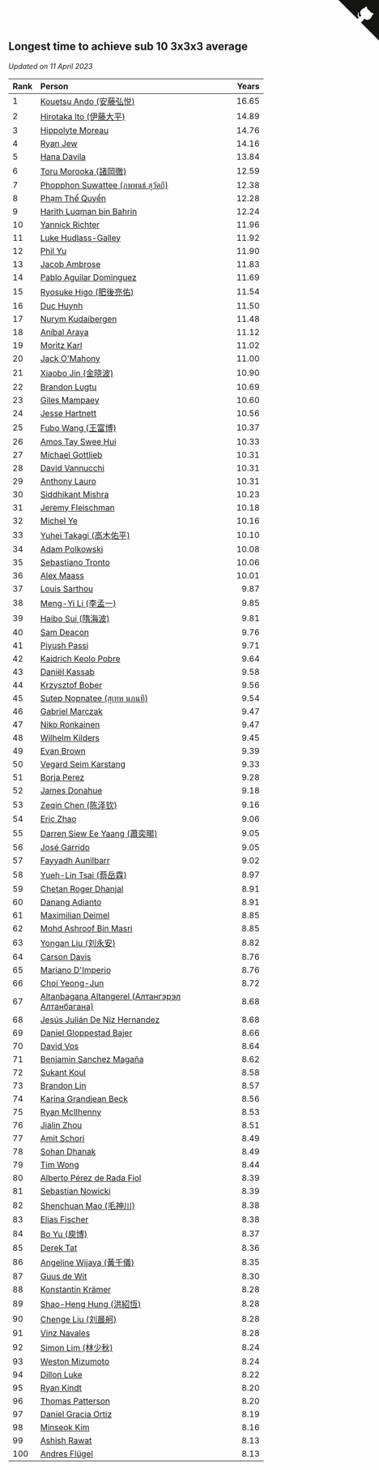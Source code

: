 ## Longest time to achieve sub 10 3x3x3 average

*Updated on 11 April 2023*

| Rank | Person | Years |
| :--- | :--- | ---: |
| 1 | [Kouetsu Ando (安藤弘悦)](https://www.worldcubeassociation.org/persons/2006ANDO01) | 16.65 |
| 2 | [Hirotaka Ito (伊藤大平)](https://www.worldcubeassociation.org/persons/2008ITOH01) | 14.89 |
| 3 | [Hippolyte Moreau](https://www.worldcubeassociation.org/persons/2008MORE02) | 14.76 |
| 4 | [Ryan Jew](https://www.worldcubeassociation.org/persons/2008JEWR01) | 14.16 |
| 5 | [Hana Davila](https://www.worldcubeassociation.org/persons/2009DAVI01) | 13.84 |
| 6 | [Toru Morooka (諸岡徹)](https://www.worldcubeassociation.org/persons/2010MORO01) | 12.59 |
| 7 | [Phopphon Suwattee (ภพพนธ์ สุวัตถี)](https://www.worldcubeassociation.org/persons/2010SUWA03) | 12.38 |
| 8 | [Phạm Thế Quyền](https://www.worldcubeassociation.org/persons/2010PHAM08) | 12.28 |
| 9 | [Harith Luqman bin Bahrin](https://www.worldcubeassociation.org/persons/2010BAHR02) | 12.24 |
| 10 | [Yannick Richter](https://www.worldcubeassociation.org/persons/2010RICH04) | 11.96 |
| 11 | [Luke Hudlass-Galley](https://www.worldcubeassociation.org/persons/2010HUDL01) | 11.92 |
| 12 | [Phil Yu](https://www.worldcubeassociation.org/persons/2010YUPH01) | 11.90 |
| 13 | [Jacob Ambrose](https://www.worldcubeassociation.org/persons/2010AMBR01) | 11.83 |
| 14 | [Pablo Aguilar Dominguez](https://www.worldcubeassociation.org/persons/2010AGUI04) | 11.69 |
| 15 | [Ryosuke Higo (肥後亮佑)](https://www.worldcubeassociation.org/persons/2006HIGO01) | 11.54 |
| 16 | [Duc Huynh](https://www.worldcubeassociation.org/persons/2010HUYN02) | 11.50 |
| 17 | [Nurym Kudaibergen](https://www.worldcubeassociation.org/persons/2011KUDA01) | 11.48 |
| 18 | [Aníbal Araya](https://www.worldcubeassociation.org/persons/2011ARAY01) | 11.12 |
| 19 | [Moritz Karl](https://www.worldcubeassociation.org/persons/2008KARL02) | 11.02 |
| 20 | [Jack O'Mahony](https://www.worldcubeassociation.org/persons/2011OMAH01) | 11.00 |
| 21 | [Xiaobo Jin (金晓波)](https://www.worldcubeassociation.org/persons/2008JINX01) | 10.90 |
| 22 | [Brandon Lugtu](https://www.worldcubeassociation.org/persons/2012LUGT01) | 10.69 |
| 23 | [Giles Mampaey](https://www.worldcubeassociation.org/persons/2012MAMP01) | 10.60 |
| 24 | [Jesse Hartnett](https://www.worldcubeassociation.org/persons/2012HART03) | 10.56 |
| 25 | [Fubo Wang (王富博)](https://www.worldcubeassociation.org/persons/2007FUBO01) | 10.37 |
| 26 | [Amos Tay Swee Hui](https://www.worldcubeassociation.org/persons/2009SWEE01) | 10.33 |
| 27 | [Michael Gottlieb](https://www.worldcubeassociation.org/persons/2006GOTT01) | 10.31 |
| 28 | [David Vannucchi](https://www.worldcubeassociation.org/persons/2012VANN01) | 10.31 |
| 29 | [Anthony Lauro](https://www.worldcubeassociation.org/persons/2012LAUR02) | 10.31 |
| 30 | [Siddhikant Mishra](https://www.worldcubeassociation.org/persons/2012MISH01) | 10.23 |
| 31 | [Jeremy Fleischman](https://www.worldcubeassociation.org/persons/2005FLEI01) | 10.18 |
| 32 | [Michel Ye](https://www.worldcubeassociation.org/persons/2012YEMI01) | 10.16 |
| 33 | [Yuhei Takagi (高木佑平)](https://www.worldcubeassociation.org/persons/2008TAKA01) | 10.10 |
| 34 | [Adam Polkowski](https://www.worldcubeassociation.org/persons/2007POLK01) | 10.08 |
| 35 | [Sebastiano Tronto](https://www.worldcubeassociation.org/persons/2011TRON02) | 10.06 |
| 36 | [Alex Maass](https://www.worldcubeassociation.org/persons/2011MAAS01) | 10.01 |
| 37 | [Louis Sarthou](https://www.worldcubeassociation.org/persons/2012SART01) | 9.87 |
| 38 | [Meng-Yi Li (李孟一)](https://www.worldcubeassociation.org/persons/2011LIME01) | 9.85 |
| 39 | [Haibo Sui (隋海波)](https://www.worldcubeassociation.org/persons/2011SUIH01) | 9.81 |
| 40 | [Sam Deacon](https://www.worldcubeassociation.org/persons/2013DEAC01) | 9.76 |
| 41 | [Piyush Passi](https://www.worldcubeassociation.org/persons/2013PASS01) | 9.71 |
| 42 | [Kaidrich Keolo Pobre](https://www.worldcubeassociation.org/persons/2013POBR01) | 9.64 |
| 43 | [Daniël Kassab](https://www.worldcubeassociation.org/persons/2012KASS01) | 9.58 |
| 44 | [Krzysztof Bober](https://www.worldcubeassociation.org/persons/2013BOBE01) | 9.56 |
| 45 | [Sutep Nopnatee (สุเทพ นภนที)](https://www.worldcubeassociation.org/persons/2010NOPN01) | 9.54 |
| 46 | [Gabriel Marczak](https://www.worldcubeassociation.org/persons/2013MARC03) | 9.47 |
| 47 | [Niko Ronkainen](https://www.worldcubeassociation.org/persons/2010RONK01) | 9.47 |
| 48 | [Wilhelm Kilders](https://www.worldcubeassociation.org/persons/2010KILD02) | 9.45 |
| 49 | [Evan Brown](https://www.worldcubeassociation.org/persons/2013BROW04) | 9.39 |
| 50 | [Vegard Seim Karstang](https://www.worldcubeassociation.org/persons/2009SEIM02) | 9.33 |
| 51 | [Borja Perez](https://www.worldcubeassociation.org/persons/2013PERE05) | 9.28 |
| 52 | [James Donahue](https://www.worldcubeassociation.org/persons/2010DONA01) | 9.18 |
| 53 | [Zeqin Chen (陈泽钦)](https://www.worldcubeassociation.org/persons/2010CHEN37) | 9.16 |
| 54 | [Eric Zhao](https://www.worldcubeassociation.org/persons/2010ZHAO19) | 9.06 |
| 55 | [Darren Siew Ee Yaang (蕭奕暘)](https://www.worldcubeassociation.org/persons/2009SIEW01) | 9.05 |
| 56 | [José Garrido](https://www.worldcubeassociation.org/persons/2009GARR01) | 9.05 |
| 57 | [Fayyadh Aunilbarr](https://www.worldcubeassociation.org/persons/2010AUNI01) | 9.02 |
| 58 | [Yueh-Lin Tsai (蔡岳霖)](https://www.worldcubeassociation.org/persons/2006TSAI03) | 8.97 |
| 59 | [Chetan Roger Dhanjal](https://www.worldcubeassociation.org/persons/2014DHAN01) | 8.91 |
| 60 | [Danang Adianto](https://www.worldcubeassociation.org/persons/2013DANA01) | 8.91 |
| 61 | [Maximilian Deimel](https://www.worldcubeassociation.org/persons/2010DEIM01) | 8.85 |
| 62 | [Mohd Ashroof Bin Masri](https://www.worldcubeassociation.org/persons/2009MASR01) | 8.85 |
| 63 | [Yongan Liu (刘永安)](https://www.worldcubeassociation.org/persons/2009LIUY08) | 8.82 |
| 64 | [Carson Davis](https://www.worldcubeassociation.org/persons/2014DAVI06) | 8.76 |
| 65 | [Mariano D'Imperio](https://www.worldcubeassociation.org/persons/2009DIMP01) | 8.76 |
| 66 | [Choi Yeong-Jun](https://www.worldcubeassociation.org/persons/2013YEON01) | 8.72 |
| 67 | [Altanbagana Altangerel (Алтангэрэл Алтанбагана)](https://www.worldcubeassociation.org/persons/2013ALTA01) | 8.68 |
| 68 | [Jesús Julián De Niz Hernandez](https://www.worldcubeassociation.org/persons/2014HERN12) | 8.68 |
| 69 | [Daniel Gloppestad Bajer](https://www.worldcubeassociation.org/persons/2009GLOP01) | 8.66 |
| 70 | [David Vos](https://www.worldcubeassociation.org/persons/2008VOSD01) | 8.64 |
| 71 | [Benjamin Sanchez Magaña](https://www.worldcubeassociation.org/persons/2014MAGA02) | 8.62 |
| 72 | [Sukant Koul](https://www.worldcubeassociation.org/persons/2014KOUL01) | 8.58 |
| 73 | [Brandon Lin](https://www.worldcubeassociation.org/persons/2011LINB01) | 8.57 |
| 74 | [Karina Grandjean Beck](https://www.worldcubeassociation.org/persons/2010BECK01) | 8.56 |
| 75 | [Ryan McIlhenny](https://www.worldcubeassociation.org/persons/2010MCIL02) | 8.53 |
| 76 | [Jialin Zhou](https://www.worldcubeassociation.org/persons/2013ZHOU19) | 8.51 |
| 77 | [Amit Schori](https://www.worldcubeassociation.org/persons/2014SCHO03) | 8.49 |
| 78 | [Sohan Dhanak](https://www.worldcubeassociation.org/persons/2014DHAN03) | 8.49 |
| 79 | [Tim Wong](https://www.worldcubeassociation.org/persons/2007WONG02) | 8.44 |
| 80 | [Alberto Pérez de Rada Fiol](https://www.worldcubeassociation.org/persons/2011FIOL01) | 8.39 |
| 81 | [Sebastian Nowicki](https://www.worldcubeassociation.org/persons/2014NOWI01) | 8.39 |
| 82 | [Shenchuan Mao (毛神川)](https://www.worldcubeassociation.org/persons/2011MAOS01) | 8.38 |
| 83 | [Elias Fischer](https://www.worldcubeassociation.org/persons/2013FISC01) | 8.38 |
| 84 | [Bo Yu (庾博)](https://www.worldcubeassociation.org/persons/2013YUBO01) | 8.37 |
| 85 | [Derek Tat](https://www.worldcubeassociation.org/persons/2009TATD01) | 8.36 |
| 86 | [Angeline Wijaya (黃千儀)](https://www.worldcubeassociation.org/persons/2011WIJA03) | 8.35 |
| 87 | [Guus de Wit](https://www.worldcubeassociation.org/persons/2008WITG01) | 8.30 |
| 88 | [Konstantin Krämer](https://www.worldcubeassociation.org/persons/2014KRAM02) | 8.28 |
| 89 | [Shao-Heng Hung (洪紹恆)](https://www.worldcubeassociation.org/persons/2011HUNG02) | 8.28 |
| 90 | [Chenge Liu (刘晨舸)](https://www.worldcubeassociation.org/persons/2011LIUC02) | 8.28 |
| 91 | [Vinz Navales](https://www.worldcubeassociation.org/persons/2014NAVA04) | 8.28 |
| 92 | [Simon Lim (林少秋)](https://www.worldcubeassociation.org/persons/2008LIMS01) | 8.24 |
| 93 | [Weston Mizumoto](https://www.worldcubeassociation.org/persons/2008MIZU01) | 8.24 |
| 94 | [Dillon Luke](https://www.worldcubeassociation.org/persons/2014LUKE01) | 8.22 |
| 95 | [Ryan Kindt](https://www.worldcubeassociation.org/persons/2015KIND01) | 8.20 |
| 96 | [Thomas Patterson](https://www.worldcubeassociation.org/persons/2014PATT02) | 8.20 |
| 97 | [Daniel Gracia Ortiz](https://www.worldcubeassociation.org/persons/2009ORTI01) | 8.19 |
| 98 | [Minseok Kim](https://www.worldcubeassociation.org/persons/2014KIMM01) | 8.16 |
| 99 | [Ashish Rawat](https://www.worldcubeassociation.org/persons/2014RAWA01) | 8.13 |
| 100 | [Andres Flügel](https://www.worldcubeassociation.org/persons/2009FLUG01) | 8.13 |


<a href="https://github.com/JustinTimeCuber/wca_statistics" class="github-corner" aria-label="View source on Github"><svg width="80" height="80" viewBox="0 0 250 250" style="fill:#151513; color:#fff; position: absolute; top: 0; border: 0; right: 0;" aria-hidden="true"><path d="M0,0 L115,115 L130,115 L142,142 L250,250 L250,0 Z"></path><path d="M128.3,109.0 C113.8,99.7 119.0,89.6 119.0,89.6 C122.0,82.7 120.5,78.6 120.5,78.6 C119.2,72.0 123.4,76.3 123.4,76.3 C127.3,80.9 125.5,87.3 125.5,87.3 C122.9,97.6 130.6,101.9 134.4,103.2" fill="currentColor" style="transform-origin: 130px 106px;" class="octo-arm"></path><path d="M115.0,115.0 C114.9,115.1 118.7,116.5 119.8,115.4 L133.7,101.6 C136.9,99.2 139.9,98.4 142.2,98.6 C133.8,88.0 127.5,74.4 143.8,58.0 C148.5,53.4 154.0,51.2 159.7,51.0 C160.3,49.4 163.2,43.6 171.4,40.1 C171.4,40.1 176.1,42.5 178.8,56.2 C183.1,58.6 187.2,61.8 190.9,65.4 C194.5,69.0 197.7,73.2 200.1,77.6 C213.8,80.2 216.3,84.9 216.3,84.9 C212.7,93.1 206.9,96.0 205.4,96.6 C205.1,102.4 203.0,107.8 198.3,112.5 C181.9,128.9 168.3,122.5 157.7,114.1 C157.9,116.9 156.7,120.9 152.7,124.9 L141.0,136.5 C139.8,137.7 141.6,141.9 141.8,141.8 Z" fill="currentColor" class="octo-body"></path></svg></a><style>.github-corner:hover .octo-arm{animation:octocat-wave 560ms ease-in-out}@keyframes octocat-wave{0%,100%{transform:rotate(0)}20%,60%{transform:rotate(-25deg)}40%,80%{transform:rotate(10deg)}}@media (max-width:500px){.github-corner:hover .octo-arm{animation:none}.github-corner .octo-arm{animation:octocat-wave 560ms ease-in-out}}</style>
